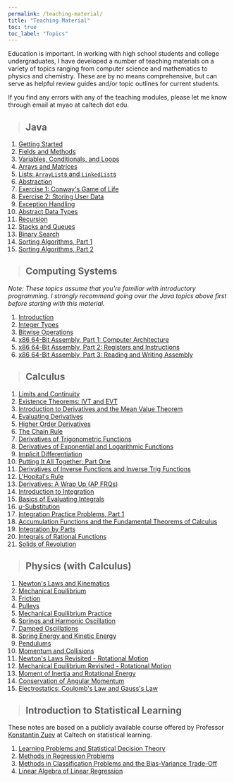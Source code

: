 ```yaml
---
permalink: /teaching-material/
title: "Teaching Material"
toc: true
toc_label: "Topics"
---
```


Education is important. In working with high school students and college undergraduates, I have developed a number of teaching materials on a variety of topics ranging from computer science and mathematics to physics and chemistry. These are by no means comprehensive, but can serve as helpful review guides and/or topic outlines for current students.

If you find any errors with any of the teaching modules, please let me know through email at myao at caltech dot edu.

> ## Java

  1. [Getting Started](/java/getting-started/index.html)
  2. [Fields and Methods](/java/fields-and-methods/index.html)
  3. [Variables, Conditionals, and Loops](/java/variables-conditionals-and-loops/index.html)
  4. [Arrays and Matrices](/java/arrays-and-matrices/index.html)
  5. [Lists: ```ArrayList```s and ```LinkedList```s](/java/lists/index.html)
  6. [Abstraction](/java/abstraction/index.html)
  8. [Exercise 1: Conway's Game of Life](/java/game-of-life/index.html)
  9. [Exercise 2: Storing User Data](/java/login-info/index.html)
  10. [Exception Handling](/java/exception-handling/index.html)
  11. [Abstract Data Types](/java/abstract-data-types/index.html)
  12. [Recursion](/java/recursion/index.html)
  13. [Stacks and Queues](/java/stacks-and-queues/index.html)
  14. [Binary Search](/java/binary-search/index.html)
  15. [Sorting Algorithms, Part 1](/java/sorting-algorithms-part-1/index.html)
  16. [Sorting Algorithms, Part 2](/java/sorting-algorithms-part-2/index.html)

> ## Computing Systems

_Note: These topics assume that you're familiar with introductory programming. I strongly recommend going over the Java topics above first before starting with this material._

  1. [Introduction](/computing-systems/introduction/index.html)
  2. [Integer Types](/computing-systems/integer-types/index.html)
  3. [Bitwise Operations](/computing-systems/bitwise-operations/index.html)
  4. [x86 64-Bit Assembly, Part 1: Computer Architecture](/computing-systems/x86-assembly-p1/index.html)
  5. [x86 64-Bit Assembly, Part 2: Registers and Instructions](/computing-systems/x86-assembly-p2/index.html)
  6. [x86 64-Bit Assembly, Part 3: Reading and Writing Assembly](/computing-systems/x86-assembly-p3/index.html)

> ## Calculus

  1. [Limits and Continuity](/calculus/limits-and-continuity/index.html)
  2. [Existence Theorems: IVT and EVT](/calculus/existence-theorems/index.html)
  3. [Introduction to Derivatives and the Mean Value Theorem](/calculus/intro-to-derivatives/index.html)
  4. [Evaluating Derivatives](/calculus/evaluating-derivatives/index.html)
  5. [Higher Order Derivatives](/calculus/higher-order-derivatives/index.html)
  6. [The Chain Rule](/calculus/chain-rule/index.html)
  7. [Derivatives of Trigonometric Functions](/calculus/trig-function-derivatives/index.html)
  8. [Derivatives of Exponential and Logarithmic Functions](/calculus/derivatives-involving-e/index.html)
  9. [Implicit Differentiation](/calculus/implicit-differentiation/index.html)
  10. [Putting It All Together: Part One](/calculus/word-problems-1/index.html)
  11. [Derivatives of Inverse Functions and Inverse Trig Functions](/calculus/inverse-function-derivatives/index.html)
  12. [L'Hopital's Rule](/calculus/lhopitals-rule/index.html)
  13. [Derivatives: A Wrap Up (AP FRQs)](/calculus/derivatives-wrap-up/index.html)
  14. [Introduction to Integration](/calculus/introduction-to-integration/index.html)
  15. [Basics of Evaluating Integrals](/calculus/evaluating-integrals/index.html)
  16. [$u$-Substitution](/calculus/u-substitution/index.html)
  17. [Integration Practice Problems, Part 1](/calculus/integration-practice-1/index.html)
  18. [Accumulation Functions and the Fundamental Theorems of Calculus](/calculus/accumulation-functions-ftc/index.html)
  19. [Integration by Parts](/calculus/integration-by-parts/index.html)
  20. [Integrals of Rational Functions](/calculus/integrals-rational-functions/index.html)
  21. [Solids of Revolution](/calculus/solids-of-revolution/index.html)

> ## Physics (with Calculus)
  
  1. [Newton's Laws and Kinematics](/physics/newton-laws-and-kinematics/index.html)
  2. [Mechanical Equilibrium](/physics/mechanical-equilibrium/index.html)
  3. [Friction](/physics/friction/index.html)
  4. [Pulleys](/physics/pulleys/index.html)
  5. [Mechanical Equilibrium Practice](/physics/mechanical-equilibrium-practice/index.html)
  6. [Springs and Harmonic Oscillation](/physics/springs-and-sho/index.html)
  7. [Damped Oscillations](/physics/damped-oscillations/index.html)
  8. [Spring Energy and Kinetic Energy](/physics/spring-kinetic-energy/index.html)
  9. [Pendulums](/physics/pendulums/index.html)
  10. [Momentum and Collisions](/physics/momentum-and-collisions/index.html)
  11. [Newton's Laws Revisited - Rotational Motion](/physics/newton-laws-revisited/index.html)
  12. [Mechanical Equilibrium Revisited - Rotational Motion](/physics/mechanical-equilibrium-revisited/index.html)
  13. [Moment of Inertia and Rotational Energy](/physics/moment-of-inertia-rotational-energy/index.html)
  14. [Conservation of Angular Momentum](/physics/angular-momentum-conservation/index.html)
  15. [Electrostatics: Coulomb's Law and Gauss's Law](/physics/coulombs-law-gausss-law/index.html)

> ## Introduction to Statistical Learning

These notes are based on a publicly available course offered by Professor [Konstantin Zuev](http://www.its.caltech.edu/~zuev/index.html) at Caltech on statistical learning.

  1. [Learning Problems and Statistical Decision Theory](/stat-learning/lecture-1/index.html)
  2. [Methods in Regression Problems](/stat-learning/lecture-2/index.html)
  3. [Methods in Classification Problems and the Bias-Variance Trade-Off](/stat-learning/lecture-3/index.html)
  4. [Linear Algebra of Linear Regression](/stat-learning/lecture-4/index.html)
